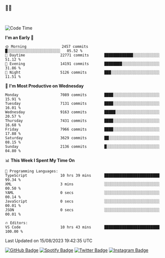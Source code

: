 ### 🤙🍺

<!-- <a href="https://github-readme-stats.vercel.app/api?username=hzak2xx&count_private=true&show_icons=true&theme=dracula">
  <img align="center" src="https://github-readme-stats.vercel.app/api?username=hzak2xx&count_private=true&show_icons=true&theme=dracula" />
</a>
</br> -->
</br>

<!--START_SECTION:waka-->
![Code Time](http://img.shields.io/badge/Code%20Time-2%2C706%20hrs%2012%20mins-blue)

**I'm an Early 🐤** 

```text
🌞 Morning                2457 commits        █░░░░░░░░░░░░░░░░░░░░░░░░   05.52 % 
🌆 Daytime                22771 commits       █████████████░░░░░░░░░░░░   51.12 % 
🌃 Evening                14191 commits       ████████░░░░░░░░░░░░░░░░░   31.86 % 
🌙 Night                  5126 commits        ███░░░░░░░░░░░░░░░░░░░░░░   11.51 % 
```
📅 **I'm Most Productive on Wednesday** 

```text
Monday                   7089 commits        ████░░░░░░░░░░░░░░░░░░░░░   15.91 % 
Tuesday                  7131 commits        ████░░░░░░░░░░░░░░░░░░░░░   16.01 % 
Wednesday                9163 commits        █████░░░░░░░░░░░░░░░░░░░░   20.57 % 
Thursday                 7431 commits        ████░░░░░░░░░░░░░░░░░░░░░   16.68 % 
Friday                   7966 commits        ████░░░░░░░░░░░░░░░░░░░░░   17.88 % 
Saturday                 3629 commits        ██░░░░░░░░░░░░░░░░░░░░░░░   08.15 % 
Sunday                   2136 commits        █░░░░░░░░░░░░░░░░░░░░░░░░   04.80 % 
```


📊 **This Week I Spent My Time On** 

```text
💬 Programming Languages: 
TypeScript               10 hrs 39 mins      █████████████████████████   99.34 % 
XML                      3 mins              ░░░░░░░░░░░░░░░░░░░░░░░░░   00.50 % 
YAML                     0 secs              ░░░░░░░░░░░░░░░░░░░░░░░░░   00.14 % 
JavaScript               0 secs              ░░░░░░░░░░░░░░░░░░░░░░░░░   00.01 % 
JSON                     0 secs              ░░░░░░░░░░░░░░░░░░░░░░░░░   00.01 % 

🔥 Editors: 
VS Code                  10 hrs 43 mins      █████████████████████████   100.00 % 
```


 Last Updated on 15/08/2023 19:42:35 UTC
<!--END_SECTION:waka-->

[![GitHub Badge](https://img.shields.io/badge/GitHub-100000?style=for-the-badge&logo=github&logoColor=white)](https://github.com/hzak2xx)
[![Spotify Badge](https://img.shields.io/badge/Spotify-1ED760?&style=for-the-badge&logo=spotify&logoColor=white)](https://open.spotify.com/user/uf90s6sbbh75a1mt44clkhkvf)
[![Twitter Badge](https://img.shields.io/badge/Twitter-1DA1F2?style=for-the-badge&logo=twitter&logoColor=white)](https://twitter.com/hzak2xx)
[![Instagram Badge](https://img.shields.io/badge/Instagram-E4405F?style=for-the-badge&logo=instagram&logoColor=white)](https://www.instagram.com/hzak2xx/)
